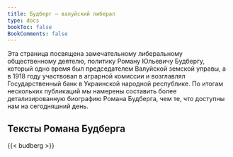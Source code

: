 ```yaml
---
title: Будберг — валуйский либерал
type: docs
bookToc: false
BookComments: false
---
```


Эта страница посвящена замечательному либеральному общественному деятелю, политику Роману Юльевичу Будбергу, который одно время был председателем Валуйской земской управы, а в 1918 году участвовал в аграрной комиссии и возглавлял Государственный банк в Украинской народной республике. По итогам нескольких публикаций мы намерены составить более детализированную биографию Романа Будберга, чем те, что доступны нам на сегодняшний день. 

## Тексты Романа Будберга
{{< budberg >}}
